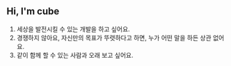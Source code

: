 ## Hi, I'm cube 


1. 세상을 발전시킬 수 있는 개발을 하고 싶어요.
2. 경쟁하지 않아요, 자신만의 목표가 뚜렷하다고 하면, 누가 어떤 말을 하든 상관 없어요.
3. 같이 함께 할 수 있는 사람과 오래 보고 싶어요.
